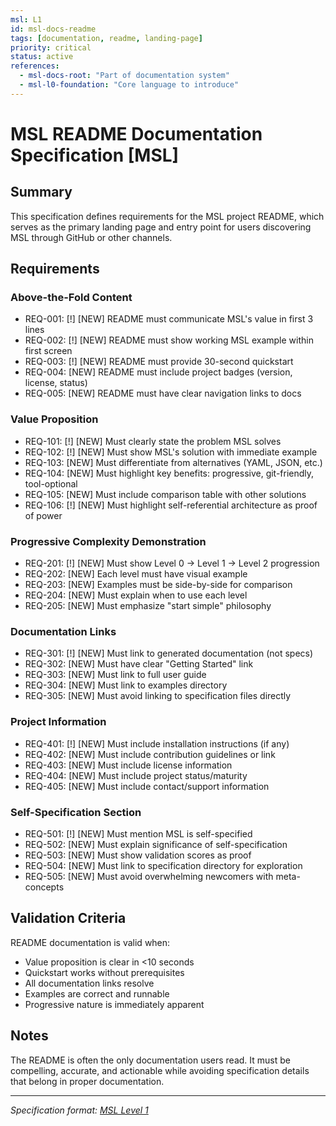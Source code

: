 ```yaml
---
msl: L1
id: msl-docs-readme
tags: [documentation, readme, landing-page]
priority: critical
status: active
references:
  - msl-docs-root: "Part of documentation system"
  - msl-l0-foundation: "Core language to introduce"
---
```


# MSL README Documentation Specification [MSL]

## Summary

This specification defines requirements for the MSL project README, which serves as the primary landing page and entry point for users discovering MSL through GitHub or other channels.

## Requirements

### Above-the-Fold Content

- REQ-001: [!] [NEW] README must communicate MSL's value in first 3 lines
- REQ-002: [!] [NEW] README must show working MSL example within first screen
- REQ-003: [!] [NEW] README must provide 30-second quickstart
- REQ-004: [NEW] README must include project badges (version, license, status)
- REQ-005: [NEW] README must have clear navigation links to docs

### Value Proposition

- REQ-101: [!] [NEW] Must clearly state the problem MSL solves
- REQ-102: [!] [NEW] Must show MSL's solution with immediate example
- REQ-103: [NEW] Must differentiate from alternatives (YAML, JSON, etc.)
- REQ-104: [NEW] Must highlight key benefits: progressive, git-friendly, tool-optional
- REQ-105: [NEW] Must include comparison table with other solutions
- REQ-106: [!] [NEW] Must highlight self-referential architecture as proof of power

### Progressive Complexity Demonstration

- REQ-201: [!] [NEW] Must show Level 0 → Level 1 → Level 2 progression
- REQ-202: [NEW] Each level must have visual example
- REQ-203: [NEW] Examples must be side-by-side for comparison
- REQ-204: [NEW] Must explain when to use each level
- REQ-205: [NEW] Must emphasize "start simple" philosophy

### Documentation Links

- REQ-301: [!] [NEW] Must link to generated documentation (not specs)
- REQ-302: [NEW] Must have clear "Getting Started" link
- REQ-303: [NEW] Must link to full user guide
- REQ-304: [NEW] Must link to examples directory
- REQ-305: [NEW] Must avoid linking to specification files directly

### Project Information

- REQ-401: [!] [NEW] Must include installation instructions (if any)
- REQ-402: [NEW] Must include contribution guidelines or link
- REQ-403: [NEW] Must include license information
- REQ-404: [NEW] Must include project status/maturity
- REQ-405: [NEW] Must include contact/support information

### Self-Specification Section

- REQ-501: [!] [NEW] Must mention MSL is self-specified
- REQ-502: [NEW] Must explain significance of self-specification
- REQ-503: [NEW] Must show validation scores as proof
- REQ-504: [NEW] Must link to specification directory for exploration
- REQ-505: [NEW] Must avoid overwhelming newcomers with meta-concepts

## Validation Criteria

README documentation is valid when:
- Value proposition is clear in <10 seconds
- Quickstart works without prerequisites
- All documentation links resolve
- Examples are correct and runnable
- Progressive nature is immediately apparent

## Notes

The README is often the only documentation users read. It must be compelling, accurate, and actionable while avoiding specification details that belong in proper documentation.

---
*Specification format: [MSL Level 1](https://github.com/chrs-myrs/msl-specification)*